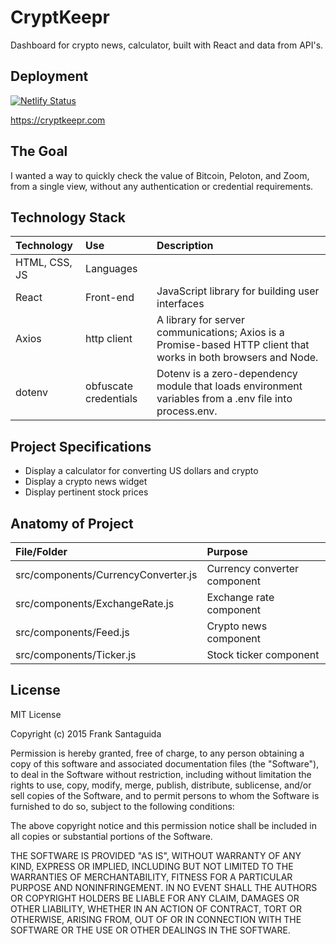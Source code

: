 # CryptKeepr
Dashboard for crypto news, calculator, built with React and data from API's.
## Deployment
[![Netlify Status](https://api.netlify.com/api/v1/badges/3e01cfbb-cf04-4379-8587-5f6a806650f0/deploy-status)](https://app.netlify.com/sites/stoic-beaver-5c50a6/deploys)

https://cryptkeepr.com


## The Goal
I wanted a way to quickly check the value of Bitcoin, Peloton, and Zoom, from a single view, without any authentication or credential requirements.


## Technology Stack

| Technology    	| Use           	  | Description     	|
| :------------------|:-------------------| :----------------	|
| HTML, CSS, JS 			| Languages     | 				  |
| React	| Front-end			  |	JavaScript library for building user interfaces            |
|Axios|	http client|	A library for server communications; Axios is a Promise-based HTTP client that works in both browsers and Node.|
|dotenv| obfuscate credentials| Dotenv is a zero-dependency module that loads environment variables from a .env file into process.env.|

## Project Specifications
* Display a calculator for converting US dollars and crypto
* Display a crypto news widget
* Display pertinent stock prices 

## Anatomy of Project


| File/Folder    	| Purpose           	  |
| :------------------|:-------------------|
| src/components/CurrencyConverter.js		 			| Currency converter component|
| src/components/ExchangeRate.js		 			| Exchange rate component    |
| src/components/Feed.js	 			| Crypto news component     |
| src/components/Ticker.js| Stock ticker component     |



## License
MIT License

Copyright (c) 2015 Frank Santaguida

Permission is hereby granted, free of charge, to any person obtaining a copy
of this software and associated documentation files (the "Software"), to deal
in the Software without restriction, including without limitation the rights
to use, copy, modify, merge, publish, distribute, sublicense, and/or sell
copies of the Software, and to permit persons to whom the Software is
furnished to do so, subject to the following conditions:

The above copyright notice and this permission notice shall be included in all
copies or substantial portions of the Software.

THE SOFTWARE IS PROVIDED "AS IS", WITHOUT WARRANTY OF ANY KIND, EXPRESS OR
IMPLIED, INCLUDING BUT NOT LIMITED TO THE WARRANTIES OF MERCHANTABILITY,
FITNESS FOR A PARTICULAR PURPOSE AND NONINFRINGEMENT. IN NO EVENT SHALL THE
AUTHORS OR COPYRIGHT HOLDERS BE LIABLE FOR ANY CLAIM, DAMAGES OR OTHER
LIABILITY, WHETHER IN AN ACTION OF CONTRACT, TORT OR OTHERWISE, ARISING FROM,
OUT OF OR IN CONNECTION WITH THE SOFTWARE OR THE USE OR OTHER DEALINGS IN THE
SOFTWARE.

